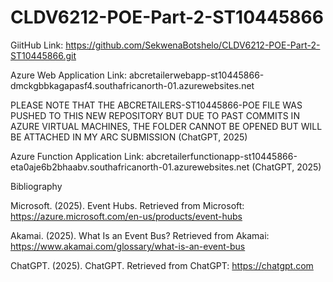 # CLDV6212-POE-Part-2-ST10445866
GiitHub Link:
https://github.com/SekwenaBotshelo/CLDV6212-POE-Part-2-ST10445866.git 


Azure Web Application Link:
abcretailerwebapp-st10445866-dmckgbbkagapasf4.southafricanorth-01.azurewebsites.net 


PLEASE NOTE THAT THE ABCRETAILERS-ST10445866-POE FILE WAS PUSHED TO THIS NEW REPOSITORY BUT DUE TO PAST COMMITS IN AZURE VIRTUAL MACHINES, THE FOLDER CANNOT BE OPENED BUT WILL BE ATTACHED IN MY ARC SUBMISSION
(ChatGPT, 2025)


Azure Function Application Link: 
abcretailerfunctionapp-st10445866-eta0aje6b2bhaabv.southafricanorth-01.azurewebsites.net 
(ChatGPT, 2025)

Bibliography

Microsoft. (2025). Event Hubs. Retrieved from Microsoft: https://azure.microsoft.com/en-us/products/event-hubs

Akamai. (2025). What Is an Event Bus? Retrieved from Akamai: https://www.akamai.com/glossary/what-is-an-event-bus

ChatGPT. (2025). ChatGPT. Retrieved from ChatGPT: https://chatgpt.com
